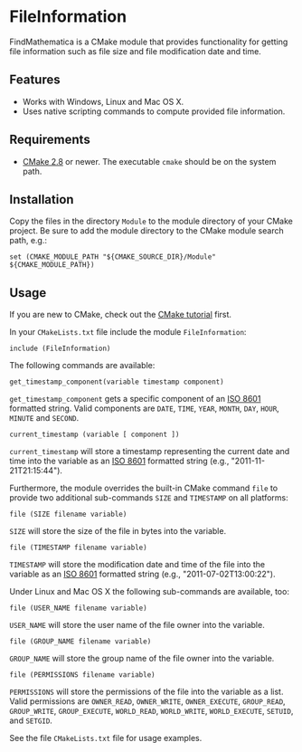 FileInformation
===============

FindMathematica is a CMake module that provides functionality for getting file information such as file size and file modification date and time.

Features
--------

* Works with Windows, Linux and Mac OS X.
* Uses native scripting commands to compute provided file information.

Requirements
------------

* [CMake 2.8][cmk] or newer. The executable `cmake` should be on the system path.

Installation
------------

Copy the files in the directory `Module` to the module directory of your CMake project.
Be sure to add the module directory to the CMake module search path, e.g.:

    set (CMAKE_MODULE_PATH "${CMAKE_SOURCE_DIR}/Module" ${CMAKE_MODULE_PATH})

Usage
-----

If you are new to CMake, check out the [CMake tutorial][cmtut] first.

In your `CMakeLists.txt` file include the module `FileInformation`:

    include (FileInformation)

The following commands are available:

    get_timestamp_component(variable timestamp component)

`get_timestamp_component` gets a specific component of an [ISO 8601][iso8601] formatted string.
Valid components are `DATE`, `TIME`, `YEAR`, `MONTH`, `DAY`, `HOUR`, `MINUTE` and `SECOND`.

    current_timestamp (variable [ component ])

`current_timestamp` will store a timestamp representing the current date and time into the variable
as an [ISO 8601][iso8601] formatted string (e.g., "2011-11-21T21:15:44").

Furthermore, the module overrides the built-in CMake command `file` to provide two additional
sub-commands `SIZE` and `TIMESTAMP` on all platforms:

    file (SIZE filename variable)

`SIZE` will store the size of the file in bytes into the variable.

    file (TIMESTAMP filename variable)

`TIMESTAMP` will store the modification date and time of the file into the variable as an
[ISO 8601][iso8601] formatted string (e.g., "2011-07-02T13:00:22").

Under Linux and Mac OS X the following sub-commands are available, too:

    file (USER_NAME filename variable)

`USER_NAME` will store the user name of the file owner into the variable.

    file (GROUP_NAME filename variable)

`GROUP_NAME` will store the group name of the file owner into the variable.

    file (PERMISSIONS filename variable)

`PERMISSIONS` will store the permissions of the file into the variable as a list.
Valid permissions are `OWNER_READ`, `OWNER_WRITE`, `OWNER_EXECUTE`, `GROUP_READ`,
`GROUP_WRITE`, `GROUP_EXECUTE`, `WORLD_READ`, `WORLD_WRITE`, `WORLD_EXECUTE`, 
`SETUID`, and `SETGID`.

See the file `CMakeLists.txt` file for usage examples.

[cmk]:http://www.cmake.org/cmake/resources/software.html
[cmtut]:http://www.cmake.org/cmake/help/cmake_tutorial.html
[iso8601]:http://www.w3.org/TR/NOTE-datetime.html
